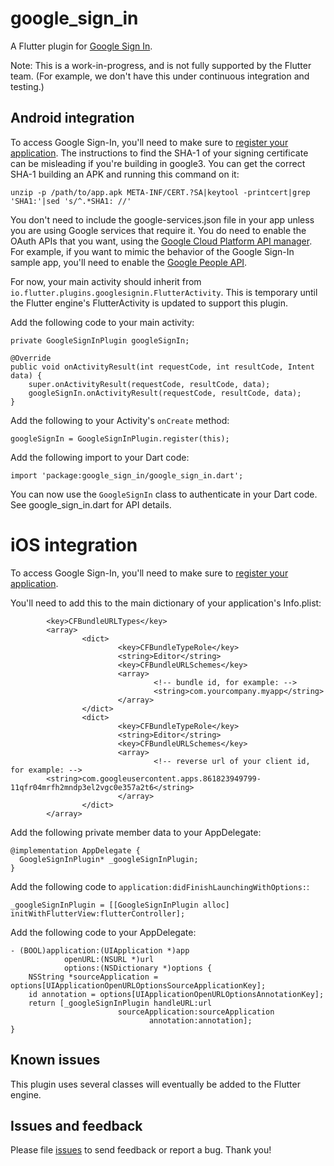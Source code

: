 # google_sign_in

A Flutter plugin for [Google Sign In](https://developers.google.com/identity/).

Note: This is a work-in-progress, and is not fully supported by the Flutter team.
(For example, we don't have this under continuous integration and testing.)

## Android integration

To access Google Sign-In, you'll need to make sure to [register your
application](https://developers.google.com/mobile/add?platform=android). The
instructions to find the SHA-1 of your signing certificate can be misleading if
you're building in google3. You can get the correct SHA-1 building an APK and
running this command on it:

```
unzip -p /path/to/app.apk META-INF/CERT.?SA|keytool -printcert|grep 'SHA1:'|sed 's/^.*SHA1: //'
```

You don't need to include the google-services.json file in your app unless you
are using Google services that require it. You do need to enable the OAuth APIs
that you want, using the [Google Cloud Platform API
manager](https://console.developers.google.com/). For example, if you
want to mimic the behavior of the Google Sign-In sample app, you'll need to
enable the [Google People API](https://developers.google.com/people/).

For now, your main activity should inherit from ```io.flutter.plugins.googlesignin.FlutterActivity```.
This is temporary until
the Flutter engine's FlutterActivity is updated to support this plugin.

Add the following code to your main activity:

```
private GoogleSignInPlugin googleSignIn;

@Override
public void onActivityResult(int requestCode, int resultCode, Intent data) {
    super.onActivityResult(requestCode, resultCode, data);
    googleSignIn.onActivityResult(requestCode, resultCode, data);
}
```

Add the following to your Activity's `onCreate` method:

```
googleSignIn = GoogleSignInPlugin.register(this);
```

Add the following import to your Dart code:

```
import 'package:google_sign_in/google_sign_in.dart';
```

You can now use the `GoogleSignIn` class to authenticate in your Dart code. See
google_sign_in.dart for API details.

# iOS integration

To access Google Sign-In, you'll need to make sure to [register your
application](https://developers.google.com/mobile/add?platform=ios).

You'll need to add this to the main dictionary of your application's Info.plist:

```
        <key>CFBundleURLTypes</key>
        <array>
                <dict>
                        <key>CFBundleTypeRole</key>
                        <string>Editor</string>
                        <key>CFBundleURLSchemes</key>
                        <array>
                                <!-- bundle id, for example: -->
                                <string>com.yourcompany.myapp</string>
                        </array>
                </dict>
                <dict>
                        <key>CFBundleTypeRole</key>
                        <string>Editor</string>
                        <key>CFBundleURLSchemes</key>
                        <array>
                                <!-- reverse url of your client id, for example: -->
        <string>com.googleusercontent.apps.861823949799-11qfr04mrfh2mndp3el2vgc0e357a2t6</string>
                        </array>
                </dict>
        </array>
```

Add the following private member data to your AppDelegate:

```
@implementation AppDelegate {
  GoogleSignInPlugin* _googleSignInPlugin;
}
```

Add the following code to `application:didFinishLaunchingWithOptions:`:

```
_googleSignInPlugin = [[GoogleSignInPlugin alloc] initWithFlutterView:flutterController];
```

Add the following code to your AppDelegate:

```
- (BOOL)application:(UIApplication *)app
            openURL:(NSURL *)url
            options:(NSDictionary *)options {
    NSString *sourceApplication = options[UIApplicationOpenURLOptionsSourceApplicationKey];
    id annotation = options[UIApplicationOpenURLOptionsAnnotationKey];
    return [_googleSignInPlugin handleURL:url
                        sourceApplication:sourceApplication
                               annotation:annotation];
}
```

## Known issues

This plugin uses several classes will eventually be added to the Flutter engine.

## Issues and feedback

Please file [issues](https://github.com/flutter/flutter/issues/new)
to send feedback or report a bug. Thank you!
